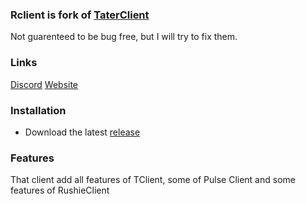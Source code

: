 ### Rclient is fork of [TaterClient](https://github.com/sjrc6/TaterClient-ddnet)

Not guarenteed to be bug free, but I will try to fix them.

### Links

[Discord](https://discord.gg/wUFTVAGVGa)
[Website](https://client.rushie.netcraze.link/)

### Installation

* Download the latest [release](https://github.com/1Voix1/RushieClient-ddnet-public/releases)

### Features

That client add all features of TClient, some of Pulse Client and some features of RushieClient
